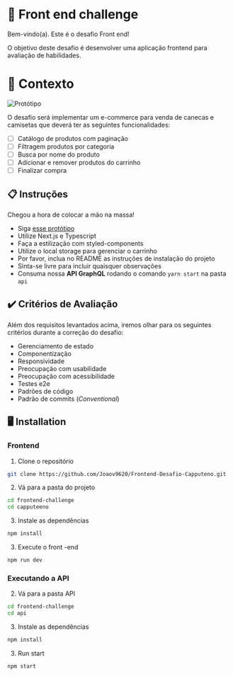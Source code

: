 # 🚀 Front end challenge

Bem-vindo(a). Este é o desafio Front end!

O objetivo deste desafio é desenvolver uma aplicação frontend para avaliação de habilidades.

# 🧠 Contexto

![Protótipo](https://storage.googleapis.com/xesque-dev/challenge-images/prototipo.png?42)

O desafio será implementar um e-commerce para venda de canecas e camisetas que deverá ter as seguintes funcionalidades:
- [ ] Catálogo de produtos com paginação
- [ ] Filtragem produtos por categoria
- [ ] Busca por nome do produto
- [ ] Adicionar e remover produtos do carrinho
- [ ] Finalizar compra

## 📋 Instruções

Chegou a hora de colocar a mão na massa!

- Siga [esse protótipo](https://www.figma.com/file/rET9F2CeUEJdiVN7JRu993/E-commerce---capputeeno?node-id=680%3A6449)
- Utilize Next.js e Typescript
- Faça a estilização com styled-components
- Utilize o local storage para gerenciar o carrinho
- Por favor, inclua no README as instruções de instalação do projeto
- Sinta-se livre para incluir quaisquer observações
- Consuma nossa **API GraphQL** rodando o comando `yarn start` na pasta `api`

## ✔️ Critérios de Avaliação

Além dos requisitos levantados acima, iremos olhar para os seguintes critérios durante a correção do desafio:

- Gerenciamento de estado
- Componentização
- Responsividade
- Preocupação com usabilidade
- Preocupação com acessibilidade
- Testes e2e
- Padrões de código
- Padrão de commits (_Conventional_)

## 🖥️ Installation

### Frontend

1. Clone o repositório
```bash
git clone https://github.com/Joaov9620/Frontend-Desafio-Capputeno.git
```

2. Vá para a pasta do projeto
```bash
cd frontend-challenge
cd capputeeno
```

3. Instale as dependências
```bash
npm install
```

3. Execute o front -end
```bash
npm run dev
```

### Executando a API


2. Vá para a pasta API

```bash
cd frontend-challenge
cd api
```

3. Instale as dependências
```bash
npm install
```

3. Run start
```bash
npm start
```
